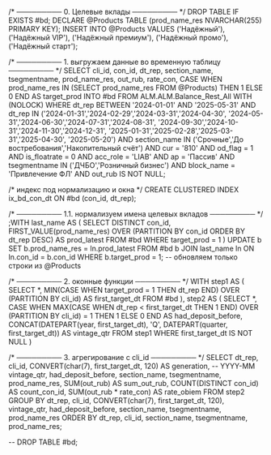 /* ───────── 0. Целевые вклады ───────── */
DROP TABLE IF EXISTS #bd;
DECLARE @Products TABLE (prod_name_res NVARCHAR(255) PRIMARY KEY);
INSERT INTO @Products VALUES
('Надёжный'), ('Надёжный VIP'),
('Надёжный премиум'), ('Надёжный промо'),
('Надёжный старт');

/* ───────── 1. выгружаем данные во временную таблицу ───────── */
SELECT
    cli_id,
    con_id,
    dt_rep,
    section_name,
    tsegmentname,
    prod_name_res,
    out_rub,
    rate_con,
    CASE WHEN prod_name_res IN (SELECT prod_name_res FROM @Products)
         THEN 1 ELSE 0 END AS target_prod
INTO #bd
FROM ALM.ALM.Balance_Rest_All WITH (NOLOCK)
WHERE dt_rep BETWEEN '2024-01-01' AND '2025-05-31'
  AND dt_rep IN ('2024-01-31','2024-02-29','2024-03-31','2024-04-30',
                 '2024-05-31','2024-06-30','2024-07-31','2024-08-31',
                 '2024-09-30','2024-10-31','2024-11-30','2024-12-31',
                 '2025-01-31','2025-02-28','2025-03-31','2025-04-30',
                 '2025-05-20')
  AND section_name  IN ('Срочные','До востребования','Накопительный счёт')
  AND cur           = '810'
  AND od_flag       = 1
  AND is_floatrate  = 0
  AND acc_role      = 'LIAB'
  AND ap            = 'Пассив'
  AND tsegmentname IN ('ДЧБО','Розничный бизнес')
  AND block_name    = 'Привлечение ФЛ'
  AND out_rub IS NOT NULL;

/* индекс под нормализацию и окна */
CREATE CLUSTERED INDEX ix_bd_con_dt ON #bd (con_id, dt_rep);

/* ───────── 1.1. нормализуем имена целевых вкладов ───────── */
;WITH last_name AS (
    SELECT DISTINCT
           con_id,
           FIRST_VALUE(prod_name_res)
             OVER (PARTITION BY con_id ORDER BY dt_rep DESC) AS prod_latest
    FROM #bd
    WHERE target_prod = 1
)
UPDATE b
SET    b.prod_name_res = ln.prod_latest
FROM   #bd b
JOIN   last_name ln ON ln.con_id = b.con_id
WHERE  b.target_prod = 1;        -- обновляем только строки из @Products

/* ───────── 2. оконные функции ───────── */
WITH step1 AS (
    SELECT *,
           MIN(CASE WHEN target_prod = 1 THEN dt_rep END)
               OVER (PARTITION BY cli_id) AS first_target_dt
    FROM #bd
),
step2 AS (
    SELECT *,
           CASE WHEN MAX(CASE WHEN dt_rep < first_target_dt THEN 1 END)
                    OVER (PARTITION BY cli_id) = 1
                THEN 1 ELSE 0 END                         AS had_deposit_before,
           CONCAT(DATEPART(year, first_target_dt), 'Q',
                  DATEPART(quarter, first_target_dt))     AS vintage_qtr
    FROM step1
    WHERE first_target_dt IS NOT NULL
)

/* ───────── 3. агрегирование с cli_id ───────── */
SELECT
    dt_rep,
    cli_id,
    CONVERT(char(7), first_target_dt, 120) AS generation,   -- YYYY-MM
    vintage_qtr,
    had_deposit_before,
    section_name,
    tsegmentname,
    prod_name_res,
    SUM(out_rub)                  AS sum_out_rub,
    COUNT(DISTINCT con_id)        AS count_con_id,
    SUM(out_rub * rate_con)       AS rate_obiem
FROM step2
GROUP BY
    dt_rep,
    cli_id,
    CONVERT(char(7), first_target_dt, 120),
    vintage_qtr,
    had_deposit_before,
    section_name,
    tsegmentname,
    prod_name_res
ORDER BY
    dt_rep,
    cli_id,
    section_name,
    tsegmentname,
    prod_name_res;

-- DROP TABLE #bd;
